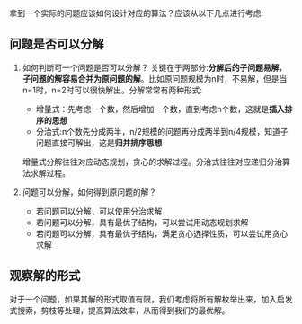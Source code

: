拿到一个实际的问题应该如何设计对应的算法？应该从以下几点进行考虑:

## 问题是否可以分解
1. 如何判断可一个问题是否可以分解？
    关键在于两部分:**分解后的子问题易解**，**子问题的解容易合并为原问题的解**。比如原问题规模为n时，不易解，但是当n=1时，n=2时可以很快解出。分解常常有两种形式:
    * 增量式：先考虑一个数，然后增加一个数，直到考虑n个数，这就是**插入排序的思想**
    * 分治式:n个数先分成两半，n/2规模的问题再分成两半到n/4规模，知道子问题直接可解出，这是**归并排序思想**

    增量式分解往往对应动态规划，贪心的求解过程。分治式往往对应递归分治算法求解过程。
2. 问题可以分解，如何得到原问题的解？
    * 若问题可以分解，可以使用分治求解
    * 若问题可以分解，具有最优子结构，可以尝试用动态规划求解
    * 若问题可以分解，具有最优子结构，满足贪心选择性质，可以尝试用贪心求解

## 观察解的形式

对于一个问题，如果其解的形式取值有限，我们考虑将所有解枚举出来，加入启发式搜索，剪枝等处理，提高算法效率，从而得到我们的最优解。
